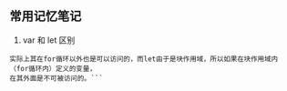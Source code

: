 ## 常用记忆笔记
1. var 和 let  区别
```var是函数作用域，而let是块作用域。在函数内声明了var，整个函数内都是有效的，在for循环内定义了一个var变量，
实际上其在for循环以外也是可以访问的，而let由于是块作用域，所以如果在块作用域内（for循环内）定义的变量，
在其外面是不可被访问的。```
